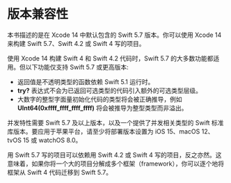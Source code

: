 # 版本兼容性

本书描述的是在 Xcode 14 中默认包含的 Swift 5.7 版本。你可以使用 Xcode 14 来构建 Swift 5.7、Swift 4.2 或 Swift 4 写的项目。

使用 Xcode 14 构建 Swift 4 和 Swift 4.2 代码时，Swift 5.7 的大多数功能都适用。但以下功能仅支持 Swift 5.7 或更高版本:

* 返回值是不透明类型的函数依赖 Swift 5.1 运行时。
* **try?** 表达式不会为已返回可选类型的代码引入额外的可选类型层级。
* 大数字的整型字面量初始化代码的类型将会被正确推导，例如 **UInt64(0xffff_ffff_ffff_ffff)** 将会被推导为整型类型而非溢出。

并发特性需要 Swift 5.7 及以上版本，以及一个提供了并发相关类型的 Swift 标准库版本。要应用于苹果平台，请至少将部署版本设置为 iOS 15、macOS 12、tvOS 15 或 watchOS 8.0。

用 Swift 5.7 写的项目可以依赖用 Swift 4.2 或 Swift 4 写的项目，反之亦然。这意味着，如果你将一个大的项目分解成多个框架（framework），你可以逐个地将框架从 Swift 4 代码迁移到 Swift 5.7。
